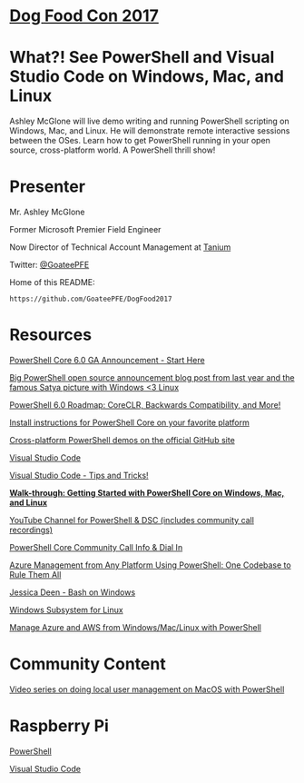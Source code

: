 # [Dog Food Con 2017](http://dogfoodcon.com)

# What?! See PowerShell and Visual Studio Code on Windows, Mac, and Linux

Ashley McGlone will live demo writing and running PowerShell scripting on Windows, Mac, and Linux. He will demonstrate remote interactive sessions between the OSes. Learn how to get PowerShell running in your open source, cross-platform world. A PowerShell thrill show!

# Presenter
Mr. Ashley McGlone

Former Microsoft Premier Field Engineer

Now Director of Technical Account Management at [Tanium](http://tanium.com)

Twitter: [@GoateePFE](https://twitter.com/GoateePFE)

Home of this README:

    https://github.com/GoateePFE/DogFood2017

# Resources

[PowerShell Core 6.0 GA Announcement - Start Here](https://blogs.msdn.microsoft.com/powershell/2018/01/10/powershell-core-6-0-generally-available-ga-and-supported/)

[Big PowerShell open source announcement blog post from last year and the famous Satya picture with Windows <3 Linux](https://azure.microsoft.com/en-us/blog/powershell-is-open-sourced-and-is-available-on-linux/)

[PowerShell 6.0 Roadmap: CoreCLR, Backwards Compatibility, and More!](https://blogs.msdn.microsoft.com/powershell/2017/07/14/powershell-6-0-roadmap-coreclr-backwards-compatibility-and-more/)

[Install instructions for PowerShell Core on your favorite platform](http://github.com/powershell/powershell)

[Cross-platform PowerShell demos on the official GitHub site](https://github.com/PowerShell/PowerShell/tree/master/demos)

[Visual Studio Code](https://code.visualstudio.com)

[Visual Studio Code - Tips and Tricks!](https://github.com/Microsoft/vscode-tips-and-tricks)

**[Walk-through: Getting Started with PowerShell Core on Windows, Mac, and Linux](http://aka.ms/xplatps)**

[YouTube Channel for PowerShell & DSC (includes community call recordings)](https://www.youtube.com/channel/UCMhQH-yJlr4_XHkwNunfMog)

[PowerShell Core Community Call Info & Dial In](https://github.com/PowerShell/PowerShell-RFC/tree/master/CommunityCall/)

[Azure Management from Any Platform Using PowerShell: One Codebase to Rule Them All](https://channel9.msdn.com/Blogs/AzureRM-Management-from-any-Platform/AuzreRm-Management-From-any-Platform)

[Jessica Deen - Bash on Windows](http://github.com/jldeen/SVCC-AzureMgmtxplat)

[Windows Subsystem for Linux](https://msdn.microsoft.com/en-us/commandline/wsl/about)

[Manage Azure and AWS from Windows/Mac/Linux with PowerShell](http://www.powershellgallery.com/items?q=netcore&x=17&y=18)

# Community Content

[Video series on doing local user management on MacOS with PowerShell](https://www.youtube.com/channel/UCZwk9gS1z08iVi-JPyS6a2g)

# Raspberry Pi

[PowerShell](https://github.com/PowerShell/PowerShell/blob/master/docs/installation/linux.md#raspbian)

[Visual Studio Code](https://code.headmelted.com/#linux-install-scripts)
